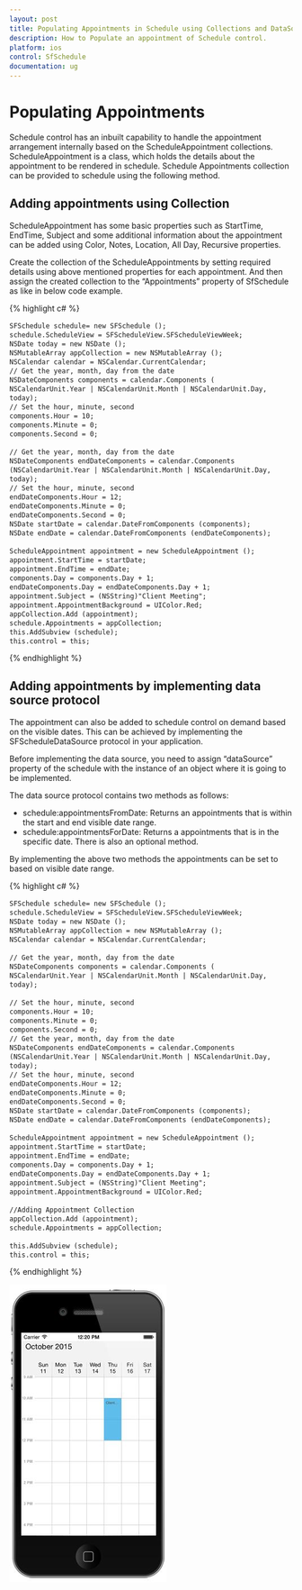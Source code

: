 ```yaml
---
layout: post
title: Populating Appointments in Schedule using Collections and DataSource.
description: How to Populate an appointment of Schedule control.
platform: ios
control: SfSchedule
documentation: ug
---
```


# Populating Appointments 

Schedule control has an inbuilt capability to handle the appointment arrangement internally based on the ScheduleAppointment collections. ScheduleAppointment is a class, which holds the details about the appointment to be rendered in schedule. Schedule Appointments collection can be provided to schedule using the following method.

## Adding appointments using Collection

ScheduleAppointment has some basic properties such as StartTime, EndTime, Subject and some  additional information about the appointment can be added using Color, Notes, Location, All Day, Recursive properties.

Create the collection of the ScheduleAppointments by setting required details using above mentioned properties for each appointment. And then assign the created collection to the “Appointments” property of SfSchedule as like in below code example.

{% highlight c# %}

    SFSchedule schedule= new SFSchedule ();
    schedule.ScheduleView = SFScheduleView.SFScheduleViewWeek;
    NSDate today = new NSDate ();
    NSMutableArray appCollection = new NSMutableArray ();
    NSCalendar calendar = NSCalendar.CurrentCalendar;
    // Get the year, month, day from the date
    NSDateComponents components = calendar.Components (
    NSCalendarUnit.Year | NSCalendarUnit.Month | NSCalendarUnit.Day, today);
    // Set the hour, minute, second
    components.Hour = 10;
    components.Minute = 0;
    components.Second = 0;

    // Get the year, month, day from the date
    NSDateComponents endDateComponents = calendar.Components (NSCalendarUnit.Year | NSCalendarUnit.Month | NSCalendarUnit.Day, today);
    // Set the hour, minute, second
    endDateComponents.Hour = 12;
    endDateComponents.Minute = 0;
    endDateComponents.Second = 0;
    NSDate startDate = calendar.DateFromComponents (components);
    NSDate endDate = calendar.DateFromComponents (endDateComponents);

    ScheduleAppointment appointment = new ScheduleAppointment ();
    appointment.StartTime = startDate;
    appointment.EndTime = endDate;
    components.Day = components.Day + 1;
    endDateComponents.Day = endDateComponents.Day + 1;
    appointment.Subject = (NSString)"Client Meeting";
    appointment.AppointmentBackground = UIColor.Red;
    appCollection.Add (appointment);
    schedule.Appointments = appCollection;
    this.AddSubview (schedule);
    this.control = this;

{% endhighlight %}

## Adding appointments by implementing data source protocol

The appointment can also be added to schedule control on demand based on the visible dates. This can be achieved by implementing the SFScheduleDataSource protocol in your application.

Before implementing the data source, you need to assign “dataSource” property of the schedule with the instance of an object where it is going to be implemented.

The data source protocol contains two methods as follows:

* schedule:appointmentsFromDate: Returns an appointments that is within the start and end visible date range.
* schedule:appointmentsForDate: Returns a appointments that is in the specific date. There is also an optional method.

By implementing the above two methods the appointments can be set to based on visible date range.

{% highlight c# %}

    SFSchedule schedule= new SFSchedule ();
    schedule.ScheduleView = SFScheduleView.SFScheduleViewWeek;
    NSDate today = new NSDate ();
    NSMutableArray appCollection = new NSMutableArray ();
    NSCalendar calendar = NSCalendar.CurrentCalendar;

    // Get the year, month, day from the date
    NSDateComponents components = calendar.Components (
    NSCalendarUnit.Year | NSCalendarUnit.Month | NSCalendarUnit.Day, today);

    // Set the hour, minute, second
    components.Hour = 10;
    components.Minute = 0;
    components.Second = 0;
    // Get the year, month, day from the date
    NSDateComponents endDateComponents = calendar.Components (NSCalendarUnit.Year | NSCalendarUnit.Month | NSCalendarUnit.Day, today);
    // Set the hour, minute, second
    endDateComponents.Hour = 12;
    endDateComponents.Minute = 0;
    endDateComponents.Second = 0;
    NSDate startDate = calendar.DateFromComponents (components);
    NSDate endDate = calendar.DateFromComponents (endDateComponents);

    ScheduleAppointment appointment = new ScheduleAppointment ();
    appointment.StartTime = startDate;
    appointment.EndTime = endDate;
    components.Day = components.Day + 1;
    endDateComponents.Day = endDateComponents.Day + 1;
    appointment.Subject = (NSString)"Client Meeting";
    appointment.AppointmentBackground = UIColor.Red;
   
    //Adding Appointment Collection 
    appCollection.Add (appointment);
    schedule.Appointments = appCollection;

    this.AddSubview (schedule);
    this.control = this;

{% endhighlight %}

![](PopulatingAppointments_images/PopulatingAppointments_img1.jpeg)
